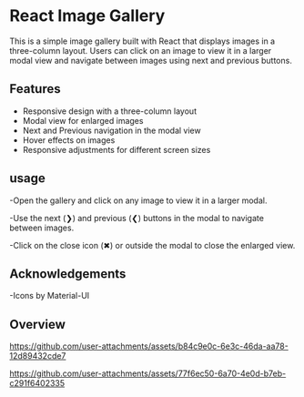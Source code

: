 # React Image Gallery

This is a simple image gallery built with React that displays images in a three-column layout. Users can click on an image to view it in a larger modal view and navigate between images using next and previous buttons.

## Features

- Responsive design with a three-column layout
- Modal view for enlarged images
- Next and Previous navigation in the modal view
- Hover effects on images
- Responsive adjustments for different screen sizes


## usage

  -Open the gallery and click on any image to view it in a larger modal.

  -Use the next (❯) and previous (❮) buttons in the modal to navigate between images.

  -Click on the close icon (✖) or outside the modal to close the enlarged view.


## Acknowledgements
  -Icons by Material-UI

  
## Overview



https://github.com/user-attachments/assets/b84c9e0c-6e3c-46da-aa78-12d89432cde7



https://github.com/user-attachments/assets/77f6ec50-6a70-4e0d-b7eb-c291f6402335

